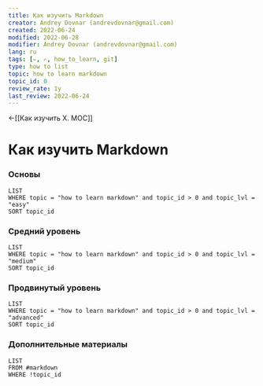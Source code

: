 ```yaml
---
title: Как изучить Markdown
creator: Andrey Dovnar (andrevdovnar@gmail.com)
created: 2022-06-24
modified: 2022-06-28
modifier: Andrey Dovnar (andrevdovnar@gmail.com)
lang: ru
tags: [✏️, ✍️, how_to_learn, git]
type: how to list
topic: how to learn markdown
topic_id: 0
review_rate: 1y
last_review: 2022-06-24
---
```

<-[[Как изучить Х. MOC]]
# Как изучить Markdown
### Основы
```dataview
LIST
WHERE topic = "how to learn markdown" and topic_id > 0 and topic_lvl = "easy"
SORT topic_id
```

### Средний уровень
```dataview
LIST
WHERE topic = "how to learn markdown" and topic_id > 0 and topic_lvl = "medium"
SORT topic_id
```

### Продвинутый уровень
```dataview
LIST
WHERE topic = "how to learn markdown" and topic_id > 0 and topic_lvl = "advanced"
SORT topic_id
```

### Дополнительные материалы
```dataview
LIST
FROM #markdown 
WHERE !topic_id
```
